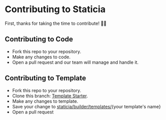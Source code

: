 # Contributing to Staticia
First, thanks for taking the time to contribute! 🎉🎊

## Contributing to Code
- Fork this repo to your repository.
- Make any changes to code.
- Open a pull request and our team will manage and handle it.

## Contributing to Template
- Fork this repo to your repository.
- Clone this branch: [Template Starter](https://github.com/arsandev/staticia/blob/template-starter).
- Make any changes to template.
- Save your change to [staticia/builder/templates/](https://github.com/arsandev/staticia/tree/master/builder/templates){your template's name}
- Open a pull request
